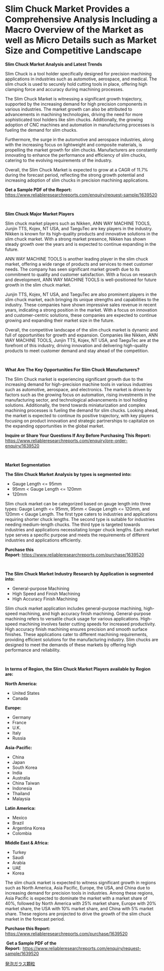 <p><h1>Slim Chuck Market Provides a Comprehensive Analysis Including a Macro Overview of the Market as well as Micro Details such as Market Size and Competitive Landscape</h1></p><p><strong>Slim Chuck Market Analysis and Latest Trends</strong></p>
<p><p>Slim Chuck is a tool holder specifically designed for precision machining applications in industries such as automotive, aerospace, and medical. The slim chuck is used to securely hold cutting tools in place, offering high clamping force and accuracy during machining processes.</p><p>The Slim Chuck Market is witnessing a significant growth trajectory, supported by the increasing demand for high precision components in various industries. The market growth can also be attributed to advancements in machining technologies, driving the need for more sophisticated tool holders like slim chucks. Additionally, the growing adoption of CNC machines and automation in manufacturing processes is fueling the demand for slim chucks.</p><p>Furthermore, the surge in the automotive and aerospace industries, along with the increasing focus on lightweight and composite materials, is propelling the market growth for slim chucks. Manufacturers are constantly innovating to enhance the performance and efficiency of slim chucks, catering to the evolving requirements of the industry.</p><p>Overall, the Slim Chuck Market is expected to grow at a CAGR of 11.7% during the forecast period, reflecting the strong growth potential and increasing adoption of slim chucks in precision machining applications.</p></p>
<p><strong>Get a Sample PDF of the Report:&nbsp;</strong> <a href="https://www.reliableresearchreports.com/enquiry/request-sample/1639520">https://www.reliableresearchreports.com/enquiry/request-sample/1639520</a></p>
<p>&nbsp;</p>
<p><strong>Slim Chuck Major Market Players</strong></p>
<p><p>Slim chuck market players such as Nikken, ANN WAY MACHINE TOOLS, Junjin TTS, Kojex, NT USA, and TaeguTec are key players in the industry. Nikken is known for its high-quality products and innovative solutions in the slim chuck market. With a strong market presence, Nikken has shown steady growth over the years and is expected to continue expanding in the future.</p><p>ANN WAY MACHINE TOOLS is another leading player in the slim chuck market, offering a wide range of products and services to meet customer needs. The company has seen significant market growth due to its commitment to quality and customer satisfaction. With a focus on research and development, ANN WAY MACHINE TOOLS is well-positioned for future growth in the slim chuck market.</p><p>Junjin TTS, Kojex, NT USA, and TaeguTec are also prominent players in the slim chuck market, each bringing its unique strengths and capabilities to the industry. These companies have shown impressive sales revenue in recent years, indicating a strong position in the market. With a focus on innovation and customer-centric solutions, these companies are expected to continue growing and expanding their market size in the future.</p><p>Overall, the competitive landscape of the slim chuck market is dynamic and full of opportunities for growth and expansion. Companies like Nikken, ANN WAY MACHINE TOOLS, Junjin TTS, Kojex, NT USA, and TaeguTec are at the forefront of this industry, driving innovation and delivering high-quality products to meet customer demand and stay ahead of the competition.</p></p>
<p>&nbsp;</p>
<p><strong>What Are The Key Opportunities For Slim Chuck Manufacturers?</strong></p>
<p><p>The Slim Chuck market is experiencing significant growth due to the increasing demand for high-precision machine tools in various industries such as automotive, aerospace, and electronics. The market is driven by factors such as the growing focus on automation, rising investments in the manufacturing sector, and technological advancements in tool holding solutions. Additionally, the trend towards miniaturization and complex machining processes is fueling the demand for slim chucks. Looking ahead, the market is expected to continue its positive trajectory, with key players focusing on product innovation and strategic partnerships to capitalize on the expanding opportunities in the global market.</p></p>
<p><strong>Inquire or Share Your Questions If Any Before Purchasing This Report:</strong> <a href="https://www.reliableresearchreports.com/enquiry/pre-order-enquiry/1639520">https://www.reliableresearchreports.com/enquiry/pre-order-enquiry/1639520</a></p>
<p>&nbsp;</p>
<p><strong>Market Segmentation</strong></p>
<p><strong>The Slim Chuck Market Analysis by types is segmented into:</strong></p>
<p><ul><li>Gauge Length <= 95mm</li><li>95mm < Gauge Length <= 120mm</li><li>120mm <Gauge Length</li></ul></p>
<p><p>Slim chuck market can be categorized based on gauge length into three types: Gauge Length <= 95mm, 95mm < Gauge Length <= 120mm, and 120mm < Gauge Length. The first type caters to industries and applications requiring shorter chuck lengths. The second type is suitable for industries needing medium-length chucks. The third type is targeted towards industries and applications necessitating longer chuck lengths. Each market type serves a specific purpose and meets the requirements of different industries and applications efficiently.</p></p>
<p><strong>Purchase this Report:&nbsp;</strong><a href="https://www.reliableresearchreports.com/purchase/1639520">https://www.reliableresearchreports.com/purchase/1639520</a></p>
<p>&nbsp;</p>
<p><strong>The Slim Chuck Market Industry Research by Application is segmented into:</strong></p>
<p><ul><li>General-purpose Machining</li><li>High Speed and Finish Machining</li><li>High Accuracy Finish Machining</li></ul></p>
<p><p>Slim chuck market application includes general-purpose machining, high-speed machining, and high accuracy finish machining. General-purpose machining refers to versatile chuck usage for various applications. High-speed machining involves faster cutting speeds for increased productivity. High accuracy finish machining ensures precision and smooth surface finishes. These applications cater to different machining requirements, providing efficient solutions for the manufacturing industry. Slim chucks are designed to meet the demands of these markets by offering high performance and reliability.</p></p>
<p>&nbsp;</p>
<p><strong>In terms of Region, the Slim Chuck Market Players available by Region are:</strong></p>
<p>
    <p> <strong> North America: </strong>
        <ul>
            <li>United States</li>
            <li>Canada</li>
        </ul>
        </p> 
    <p> <strong> Europe: </strong>
        <ul>
            <li>Germany</li>
            <li>France</li>
            <li>U.K.</li>
            <li>Italy</li>
            <li>Russia</li>
        </ul>
        </p> 
    <p> <strong> Asia-Pacific: </strong>
        <ul>
            <li>China</li>
            <li>Japan</li>
            <li>South Korea</li>
            <li>India</li>
            <li>Australia</li>
            <li>China Taiwan</li>
            <li>Indonesia</li>
            <li>Thailand</li>
            <li>Malaysia</li>
        </ul>
        </p> 
    <p> <strong> Latin America: </strong>
        <ul>
            <li>Mexico</li>
            <li>Brazil</li>
            <li>Argentina Korea</li>
            <li>Colombia</li>
        </ul>
        </p> 
    <p> <strong> Middle East & Africa: </strong>
        <ul>
            <li>Turkey</li>
            <li>Saudi</li>
            <li>Arabia</li>
            <li>UAE</li>
            <li>Korea</li>
        </ul>
    </p>
    </p>
<p><p>The slim chuck market is expected to witness significant growth in regions such as North America, Asia Pacific, Europe, the USA, and China due to increasing demand for precision tools in industries. Among these regions, Asia Pacific is expected to dominate the market with a market share of 40%, followed by North America with 25% market share, Europe with 20% market share, the USA with 10% market share, and China with 5% market share. These regions are projected to drive the growth of the slim chuck market in the forecast period.</p></p>
<p><strong>Purchase this Report: </strong><a href="https://www.reliableresearchreports.com/purchase/1639520">https://www.reliableresearchreports.com/purchase/1639520</a></p>
<p>&nbsp;<strong>Get a Sample PDF of the Report:&nbsp;&nbsp;</strong><a href="https://www.reliableresearchreports.com/enquiry/request-sample/1639520">https://www.reliableresearchreports.com/enquiry/request-sample/1639520</a></p>
<p><strong></strong></p>
<p><p><a href="https://github.com/lababdou/Market-Research-Report-List-2/blob/main/8388033194210.md">発泡ガラス顆粒</a></p></p>